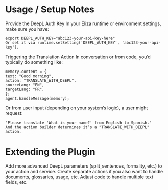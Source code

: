 # Usage / Setup Notes

Provide the DeepL Auth Key
In your Eliza runtime or environment settings, make sure you have:

```
export DEEPL_AUTH_KEY="abc123-your-api-key-here"
Or set it via runtime.setSetting('DEEPL_AUTH_KEY', 'abc123-your-api-key').
```

Triggering the Translation Action
In conversation or from code, you’d typically do something like:

```
memory.content = {
text: "Good morning",
action: "TRANSLATE_WITH_DEEPL",
sourceLang: "EN",
targetLang: "FR",
};
agent.handleMessage(memory);
```

Or from user input (depending on your system’s logic), a user might request:

```
"Please translate 'What is your name?' from English to Spanish."
And the action builder determines it’s a "TRANSLATE_WITH_DEEPL" action.
```

# Extending the Plugin

Add more advanced DeepL parameters (split_sentences, formality, etc.) to your action and service.
Create separate actions if you also want to handle documents, glossaries, usage, etc.
Adjust code to handle multiple text fields, etc.
